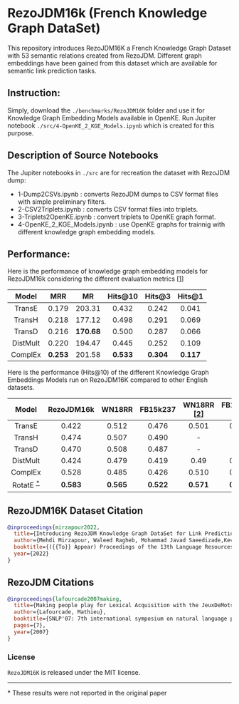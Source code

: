 # RezoJDM16k (French Knowledge Graph DataSet)
This repository introduces RezoJDM16K a French Knowledge Graph Dataset with 53 semantic relations created from RezoJDM. Different graph embeddings have been gained from this dataset which are available for semantic link prediction tasks.

## Instruction:  

Simply, download the `./benchmarks/RezoJDM16K` folder and use it for Knowledge Graph Embedding Models available in OpenKE. Run Jupiter notebook `./src/4-OpenKE_2_KGE_Models.ipynb` which is created for this purpose.
  

## Description of Source Notebooks

The Jupiter notebooks in `./src` are for recreation the dataset with RezoJDM dump: 
- 1-Dump2CSVs.ipynb : converts RezoJDM dumps to CSV format files with simple preliminary filters.
- 2-CSV2Triplets.ipynb : converts CSV format files into triplets.
- 3-Triplets2OpenKE.ipynb : convert triplets to OpenKE graph format.
- 4-OpenKE_2_KGE_Models.ipynb : use OpenKE graphs for trainnig with different knowledge graph embedding models.  


## Performance:  

Here is the performance of knowledge graph embedding models for RezoJDM16k considering the different evaluation metrics \[[1](https://ieeexplore.ieee.org/stamp/stamp.jsp?tp=&arnumber=9220143)\]  


Model			|	MRR  |	MR	|	Hits@10	| Hits@3| Hits@1|
|:-:		|:-:	|:-:  |:-:  |:-:  |:-:  |
|TransE	|0.179	|203.31	|0.432|0.242|0.041|
|TransH	|0.218	|177.12	|0.498|0.291|0.069|
|TransD	|0.216	|**170.68**	|0.500|0.287|0.066|
|DistMult	|0.220	|194.47	|0.445|0.252|0.109|
|ComplEx	|**0.253**	|201.58	|**0.533**|**0.304**|**0.117**|




Here is the performance (Hits@10) of the different Knowledge Graph Embeddings Models run on RezoJDM16K compared to other English datasets.  


|Model			|	RezoJDM16k  |	WN18RR	|	FB15k237	| WN18RR \[[2](https://aclanthology.org/D15-1174.pdf)\]| FB15k237  \[[2](https://aclanthology.org/D15-1174.pdf)\]|
|:-:		|:-:	|:-:  |:-:  |:-:  |:-:  |
|TransE	|0.422	|0.512	|0.476|0.501|0.486|
|TransH	|0.474	|0.507	|0.490|-|-|
|TransD	|0.470	|0.508	|0.487|-|-|
|DistMult	|0.424	|0.479	|0.419|0.49|0.419|
|ComplEx	|0.528	|0.485	|0.426|0.510|0.428|
|RotatE <sup>[*](#notInOrigPaper)</sup>	|**0.583**	|**0.565**	|**0.522**|**0.571**|**0.533**|


## RezoJDM16K Dataset Citation
```bibtex
@inproceedings{mirzapour2022,
  title={Introducing RezoJDM Knowledge Graph DataSet for Link Prediction},
  author={Mehdi Mirzapour, Waleed Ragheb, Mohammad Javad Saeedizade,Kevin Cousot, Helene Jacquenet, Lawrence Carbon, Mathieu Lafourcade},
  booktitle={({{To}} Appear) Proceedings of the 13th Language Resources and Evaluation Conference (LREC)},
  year={2022}
}
```


## RezoJDM Citations
```bibtex
@inproceedings{lafourcade2007making,
  title={Making people play for Lexical Acquisition with the JeuxDeMots prototype},
  author={Lafourcade, Mathieu},
  booktitle={SNLP'07: 7th international symposium on natural language processing},
  pages={7},
  year={2007}
}
```

### License
`RezoJDM16K` is released under the MIT license.


---

<a name="notInOrigPaper">*</a> These results were not reported in the original paper
